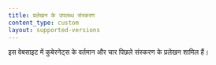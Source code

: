 ```yaml
---
title: प्रलेखन के उपलब्ध संस्करण
content_type: custom
layout: supported-versions
---
```


इस वेबसाइट में कुबेरनेट्स के वर्तमान और चार पिछले संस्करण के प्रलेखन शामिल हैं।
